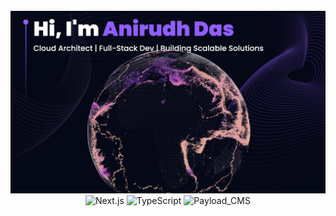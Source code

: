 <div align="center">
  <br />
    <a  >
      <img src="https://github.com/Anirudh-2903/My-Portfolio-Website/blob/master/hero.png" alt="Project Banner">
    </a>
  <br />

  <div>
    <img src="https://img.shields.io/badge/-React_JS-804dee?style=for-the-badge" alt="Next.js" />
    <img src="https://img.shields.io/badge/-Three.JS-804dee?style=for-the-badge" alt="TypeScript" />
    <img src="https://img.shields.io/badge/-Javascript-804dee?style=for-the-badge" alt="Payload_CMS" />
  </div>
</div>
